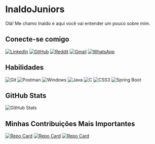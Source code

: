 # InaldoJuniors
Olá! Me chamo Inaldo e aqui você vai entender um pouco sobre mim.
## Conecte-se comigo

[![LinkedIn](https://img.shields.io/badge/LinkedIn-black?style=for-the-badge&logo=LinkedIn&logoColor=)](https://www.linkedin.com/in/inaldo-juniorsss/)
[![GitHub](https://img.shields.io/badge/GitHub-black?style=for-the-badge&logo=github&logoColor=white)](https://github.com/inaldojuniors)
[![Reddit](https://img.shields.io/badge/Reddit-black?style=for-the-badge&logo=reddit&logoColor=orange)](https://www.reddit.com/user/DevInaldoJunior/)
[![Gmail](https://img.shields.io/badge/Gmail-black?style=for-the-badge&logo=gmail&logoColor=)](mailto:devinaldojunior2029)
[![WhatsApp](https://img.shields.io/badge/WhatsApp-black?style=for-the-badge&logo=whatsapp&logoColor=green)](https://wa.me/5581997531749)


## Habilidades
![Git](https://img.shields.io/badge/GIT-black?style=for-the-badge&logo=git&logoColor=)
![Postman](https://img.shields.io/badge/Postman-black?style=for-the-badge&logo=Postman&logoColor=)
![Windows](https://img.shields.io/badge/Windows-000?style=for-the-badge&logo=windows&logoColor=2CA5E0)
![Java](https://img.shields.io/badge/java-black?style=for-the-badge&logo=openjdk&logoColor=f89820)
![C](https://img.shields.io/badge/C-black?style=for-the-badge&logo=c&logoColor=)
![CSS3](https://img.shields.io/badge/CSS3-black?style=for-the-badge&logo=css3&logoColor=%23264de4)
![Spring Boot](https://img.shields.io/badge/Spring_Boot-black?style=for-the-badge&logo=springboot&logoColor=green)



## GitHub Stats
![GitHub Stats](https://github-readme-stats.vercel.app/api?username=inaldojuniors&theme=transparent&bg_color=000&border_color=8B0000&show_icons=true&icon_color=8B0000&title_color=8B0000&text_color=FFF&hide_title=true&hide=stars)

## Minhas Contribuições Mais Importantes
[![Repo Card](https://github-readme-stats.vercel.app/api/pin/?username=inaldojuniors&repo=SistemaClimatico&bg_color=000&border_color=8B0000&show_icons=true&icon_color=8B0000&title_color=8B0000&text_color=FFF)](https://github.com/inaldojuniors/SistemaClimatico)
[![Repo Card](https://github-readme-stats.vercel.app/api/pin/?username=inaldojuniors&repo=GeradorDeSenhaSegura&bg_color=000&border_color=8B0000&show_icons=true&icon_color=8B0000&title_color=8B0000&text_color=FFF)](https://github.com/inaldojuniors/GeradorDeSenhaSegura)
[![Repo Card](https://github-readme-stats.vercel.app/api/pin/?username=inaldojuniors&repo=MiniNavegadorWeb&bg_color=000&border_color=8B0000&show_icons=true&icon_color=8B0000&title_color=8B0000&text_color=FFF)](https://github.com/inaldojuniors/MiniNavegadorWeb)
